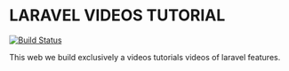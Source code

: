 # LARAVEL VIDEOS TUTORIAL

[![Build Status](https://travis-ci.org/laravel/framework.svg)](https://travis-ci.org/laravel/framework)

This web we build exclusively a videos tutorials videos of laravel features.